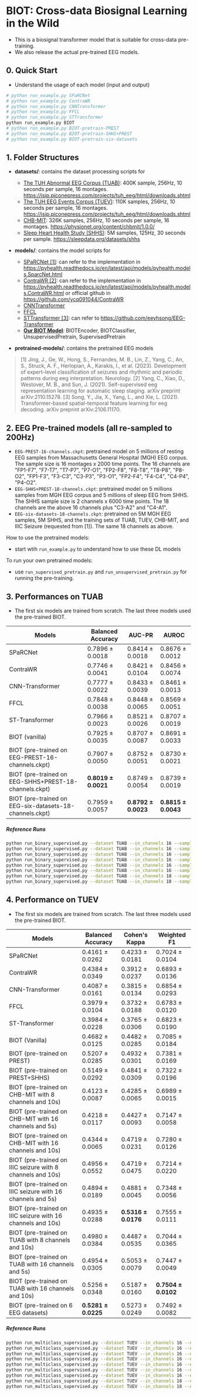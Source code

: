 # BIOT: Cross-data Biosignal Learning in the Wild
- This is a biosignal transformer model that is suitable for cross-data pre-training. 
- We also release the actual pre-trained EEG models.

## 0. Quick Start
- Understand the usage of each model (input and output)
```bash
# python run_example.py SPaRCNet
# python run_example.py ContraWR
# python run_example.py CNNTransformer
# python run_example.py FFCL
# python run_example.py STTransformer
python run_example.py BIOT
# python run_example.py BIOT-pretrain-PREST
# python run_example.py BIOT-pretrain-SHHS+PREST
# python run_example.py BIOT-pretrain-six-datasets 
```


## 1. Folder Structures
- **datasets/**: contains the dataset processing scripts for 
    - <u>The TUH Abnormal EEG Corpus (TUAB)</u>: 400K sample, 256Hz, 10 seconds per sample, 16 montages. https://isip.piconepress.com/projects/tuh_eeg/html/downloads.shtml
    - <u>The TUH EEG Events Corpus (TUEV)</u>: 110K samples, 256Hz, 10 seconds per sample, 16 montages. https://isip.piconepress.com/projects/tuh_eeg/html/downloads.shtml
    - <u>CHB-MIT</u>: 326K samples, 256Hz, 10 seconds per sample, 16 montages. https://physionet.org/content/chbmit/1.0.0/
    - <u>Sleep Heart Health Study (SHHS)</u>: 5M samples, 125Hz, 30 seconds per sample. https://sleepdata.org/datasets/shhs
- **models/**: contains the model scripts for 
    - <u>SPaRCNet [1]</u>: can refer to the implementation in https://pyhealth.readthedocs.io/en/latest/api/models/pyhealth.models.SparcNet.html 
    - <u>ContraWR [2]</u>: can refer to the implementation in https://pyhealth.readthedocs.io/en/latest/api/models/pyhealth.models.ContraWR.html or official github in https://github.com/ycq091044/ContraWR
    - <u>CNNTransformer</u>
    - <u>FFCL</u>
    - <u>STTransformer [3]</u>: can refer to https://github.com/eeyhsong/EEG-Transformer
    - <u>**Our BIOT Model**</u>: BIOTEncoder, BIOTClassifier, UnsupervisedPretrain, SupervisedPretrain

- **pretrained-models/**: contains the pretrained EEG models
> [1] Jing, J., Ge, W., Hong, S., Fernandes, M. B., Lin, Z., Yang, C., An, S., Struck, A. F., Herlopian, A., Karakis, I., et al. (2023). Development of expert-level classification of seizures and rhythmic and periodic patterns during eeg interpretation. Neurology.
[2] Yang, C., Xiao, D., Westover, M. B., and Sun, J. (2021). Self-supervised eeg representation learning for automatic sleep staging. arXiv preprint arXiv:2110.15278.
[3] Song, Y., Jia, X., Yang, L., and Xie, L. (2021). Transformer-based spatial-temporal feature learning
for eeg decoding. arXiv preprint arXiv:2106.11170.

## 2. EEG Pre-trained models (all re-sampled to 200Hz)
- `EEG-PREST-16-channels.ckpt`: pretrained model on 5 millions of resting EEG samples from Massachusetts General Hospital (MGH) EEG corpus. The sample size is 16 montages x 2000 time points. The 16 channels are "FP1-F7", "F7-T7", "T7-P7", "P7-O1", "FP2-F8", "F8-T8", "T8-P8", "P8-O2", "FP1-F3", "F3-C3", "C3-P3", "P3-O1", "FP2-F4", "F4-C4", "C4-P4", "P4-O2".
- `EEG-SHHS+PREST-18-channels.ckpt`: pretrained model on 5 millions samples from MGH EEG corpus and 5 millions of sleep EEG from SHHS. The SHHS sample size is 2 channels x 6000 time points. The 18 channels are the above 16 channels plus "C3-A2" and "C4-A1".
- `EEG-six-datasets-18-channels.ckpt`: pretrained on 5M MGH EEG samples, 5M SHHS, and the training sets of TUAB, TUEV, CHB-MIT, and IIIC Seizure (requested from [1]). The same 18 channels as above.

How to use the pretrained models:
- start wtih `run_example.py` to understand how to use these DL models 

To run your own pretrained models:
- use `run_supervised_pretrain.py` and `run_unsupervised_pretrain.py` for running the pre-training.


## 3. Performances on TUAB
- The first six models are trained from scratch. The last three models used the pre-trained BIOT.

| Models |   Balanced Accuracy |   AUC-PR    | AUROC |
|--------------------------|------------------------|------------------------|------------------------|
| SPaRCNet                 | 0.7896 ± 0.0018        | 0.8414 ± 0.0018        | 0.8676 ± 0.0012        |
| ContraWR                 | 0.7746 ± 0.0041        | 0.8421 ± 0.0104        | 0.8456 ± 0.0074        |
| CNN-Transformer          | 0.7777 ± 0.0022        | 0.8433 ± 0.0039        | 0.8461 ± 0.0013        |
| FFCL                     | 0.7848 ± 0.0038        | 0.8448 ± 0.0065        | 0.8569 ± 0.0051        |
| ST-Transformer           | 0.7966 ± 0.0023        | 0.8521 ± 0.0026        | 0.8707 ± 0.0019  |
| BIOT (vanilla)          | 0.7925 ± 0.0035 | 0.8707 ± 0.0087  | 0.8691 ± 0.0033        |
| BIOT (pre-trained on EEG-PREST-16-channels.ckpt) | 0.7907 ± 0.0050        | 0.8752 ± 0.0051        | 0.8730 ± 0.0021        |
| BIOT (pre-trained on EEG-SHHS+PREST-18-channels.ckpt) | **0.8019 ± 0.0021** | 0.8749 ± 0.0054   | 0.8739 ± 0.0019        |
| BIOT (pre-trained on EEG-six-datasets-18-channels.ckpt) | 0.7959 ± 0.0057  | **0.8792 ± 0.0023**  | **0.8815 ± 0.0043**  |

##### Reference Runs
```bash
python run_binary_supervised.py --dataset TUAB --in_channels 16 --sampling_rate 200 --token_size 200 --hop_length 100 --sample_length 10 --batch_size 512 --model SPaRCNet
python run_binary_supervised.py --dataset TUAB --in_channels 16 --sampling_rate 200 --token_size 200 --hop_length 100 --sample_length 10 --batch_size 512 --model ContraWR
python run_binary_supervised.py --dataset TUAB --in_channels 16 --sampling_rate 200 --token_size 200 --hop_length 100 --sample_length 10 --batch_size 512 --model CNNTransformer
python run_binary_supervised.py --dataset TUAB --in_channels 16 --sampling_rate 200 --token_size 200 --hop_length 100 --sample_length 10 --batch_size 512 --model FFCL
python run_binary_supervised.py --dataset TUAB --in_channels 16 --sampling_rate 200 --token_size 200 --hop_length 100 --sample_length 10 --batch_size 512 --model BIOT
python run_binary_supervised.py --dataset TUAB --in_channels 16 --sampling_rate 200 --token_size 200 --hop_length 100 --sample_length 10 --batch_size 512 --model BIOT --pretrain_model_path pretrained-models/EEG-PREST-16-channels.ckpt
python run_binary_supervised.py --dataset TUAB --in_channels 18 --sampling_rate 200 --token_size 200 --hop_length 100 --sample_length 10 --batch_size 512 --model BIOT --pretrain_model_path pretrained-models/EEG-SHHS+PREST-18-channels.ckpt
python run_binary_supervised.py --dataset TUAB --in_channels 18 --sampling_rate 200 --token_size 200 --hop_length 100 --sample_length 10 --batch_size 512 --model BIOT --pretrain_model_path pretrained-models/EEG-six-datasets-18-channels.ckpt
```

## 4. Performance on TUEV
- The first six models are trained from scratch. The last three models used the pre-trained BIOT.

| Models                                                    | Balanced Accuracy | Cohen's Kappa          | Weighted F1          |
|-----------------------------------------------------------|-------------------|------------------|-----------------|
| SPaRCNet                                                  | 0.4161 ± 0.0262   | 0.4233 ± 0.0181  | 0.7024 ± 0.0104 |
| ContraWR                                                  | 0.4384 ± 0.0349   | 0.3912 ± 0.0237  | 0.6893 ± 0.0136 |
| CNN-Transformer                                           | 0.4087 ± 0.0161   | 0.3815 ± 0.0134  | 0.6854 ± 0.0293 |
| FFCL                                                      | 0.3979 ± 0.0104   | 0.3732 ± 0.0188  | 0.6783 ± 0.0120 |
| ST-Transformer                                            | 0.3984 ± 0.0228   | 0.3765 ± 0.0306  | 0.6823 ± 0.0190 |
| BIOT (Vanilla)                                            | 0.4682 ± 0.0125   | 0.4482 ± 0.0285  | 0.7085 ± 0.0184 |
| BIOT (pre-trained on PREST)                                  | 0.5207 ± 0.0285   | 0.4932 ± 0.0301  | 0.7381 ± 0.0169 |
| BIOT (pre-trained on PREST+SHHS)                             | 0.5149 ± 0.0292   | 0.4841 ± 0.0309  | 0.7322 ± 0.0196 |
| BIOT (pre-trained on CHB-MIT with 8 channels and 10s)       | 0.4123 ± 0.0087 | 0.4285 ± 0.0065 | 0.6989 ± 0.0015 |
| BIOT (pre-trained on CHB-MIT with 16 channels and 5s)       | 0.4218 ± 0.0117 | 0.4427 ± 0.0093 | 0.7147 ± 0.0058 |
| BIOT (pre-trained on CHB-MIT with 16 channels and 10s)      | 0.4344 ± 0.0065 | 0.4719 ± 0.0231 | 0.7280 ± 0.0126 |
| BIOT (pre-trained on IIIC seizure with 8 channels and 10s)  | 0.4956 ± 0.0552 | 0.4719 ± 0.0475 | 0.7214 ± 0.0220 |
| BIOT (pre-trained on IIIC seizure with 16 channels and 5s)  | 0.4894 ± 0.0189 | 0.4881 ± 0.0045 | 0.7348 ± 0.0056 |
| BIOT (pre-trained on IIIC seizure with 16 channels and 10s) | 0.4935 ± 0.0288 | **0.5316 ± 0.0176** | 0.7555 ± 0.0111 |
| BIOT (pre-trained on TUAB with 8 channels and 10s)          | 0.4980 ± 0.0384 | 0.4487 ± 0.0535 | 0.7044 ± 0.0365 |
| BIOT (pre-trained on TUAB with 16 channels and 5s)          | 0.4954 ± 0.0305 | 0.5053 ± 0.0079 | 0.7447 ± 0.0049 |
| BIOT (pre-trained on TUAB with 16 channels and 10s)         | 0.5256 ± 0.0348 | 0.5187 ± 0.0160 | **0.7504 ± 0.0102** |
| BIOT (pre-trained on 6 EEG datasets)                                | **0.5281 ± 0.0225**   | 0.5273 ± 0.0249  | 0.7492 ± 0.0082 |

##### Reference Runs
```bash
python run_multiclass_supervised.py --dataset TUEV --in_channels 16 --n_classes 6 --sampling_rate 200 --token_size 200 --hop_length 100 --sample_length 5 --batch_size 128 --model SPaRCNet
python run_multiclass_supervised.py --dataset TUEV --in_channels 16 --n_classes 6 --sampling_rate 200 --token_size 200 --hop_length 100 --sample_length 5 --batch_size 128 --model ContraWR
python run_multiclass_supervised.py --dataset TUEV --in_channels 16 --n_classes 6 --sampling_rate 200 --token_size 200 --hop_length 100 --sample_length 5 --batch_size 128 --model CNNTransformer
python run_multiclass_supervised.py --dataset TUEV --in_channels 16 --n_classes 6 --sampling_rate 200 --token_size 200 --hop_length 100 --sample_length 5 --batch_size 128 --model FFCL
python run_multiclass_supervised.py --dataset TUEV --in_channels 16 --n_classes 6 --sampling_rate 200 --token_size 200 --hop_length 100 --sample_length 5 --batch_size 128 --model STTransformer
python run_multiclass_supervised.py --dataset TUEV --in_channels 16 --n_classes 6 --sampling_rate 200 --token_size 200 --hop_length 100 --sample_length 5 --batch_size 128 --model BIOT
python run_multiclass_supervised.py --dataset TUEV --in_channels 16 --n_classes 6 --sampling_rate 200 --token_size 200 --hop_length 100 --sample_length 5 --batch_size 128 --model BIOT --pretrain_model_path pretrained-models/EEG-PREST-16-channels.ckpt
python run_multiclass_supervised.py --dataset TUEV --in_channels 18 --n_classes 6 --sampling_rate 200 --token_size 200 --hop_length 100 --sample_length 5 --batch_size 128 --model BIOT --pretrain_model_path pretrained-models/EEG-SHHS+PREST-18-channels.ckpt
python run_multiclass_supervised.py --dataset TUEV --in_channels 18 --n_classes 6 --sampling_rate 200 --token_size 200 --hop_length 100 --sample_length 5 --batch_size 128 --model BIOT --pretrain_model_path pretrained-models/EEG-six-datasets-18-channels.ckpt
```


